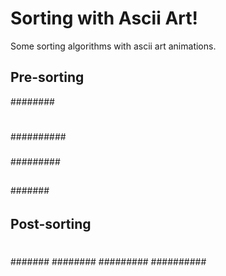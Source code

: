 Sorting with Ascii Art!
=======================
Some sorting algorithms with ascii art animations.

Pre-sorting
-----------
  ########
  #####
  #
  ##########
  ###
  #########
  ##
  #######
  ####
  ######

Post-sorting
------------
  #
  ##
  ###
  ####
  #####
  ######
  #######
  ########
  #########
  ##########




